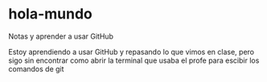 # hola-mundo
Notas y aprender a usar GitHub

Estoy aprendiendo a usar GitHub y repasando lo que vimos en clase, pero sigo sin encontrar como abrir la terminal que usaba el profe para escibir los comandos de git
